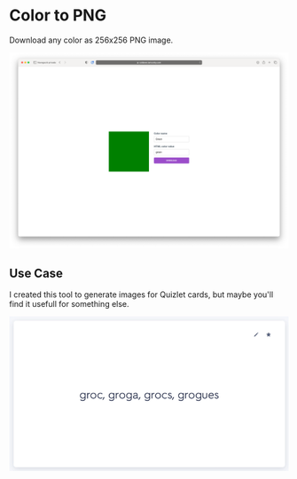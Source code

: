 # Color to PNG

Download any color as 256x256 PNG image.

![Website screenshot](https://raw.githubusercontent.com/iamursky/coldown.iamursky.com/main/.github/screenshot.png?raw=true)

## Use Case

I created this tool to generate images for Quizlet cards, but maybe you'll find it usefull for something else.

![Quizlet cards demo](https://raw.githubusercontent.com/iamursky/coldown.iamursky.com/main/.github/demo.gif?raw=true)
